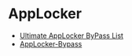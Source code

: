 # AppLocker

* [Ultimate AppLocker ByPass List](https://github.com/api0cradle/UltimateAppLockerByPassList)
* [AppLocker-Bypass](https://github.com/o1mate/AppLocker-Bypass)
